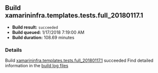 ## Build xamarininfra.templates.tests.full_20180117.1
- **Build result:** `succeeded`
- **Build queued:** 1/17/2018 7:19:00 AM
- **Build duration:** 108.69 minutes
### Details
Build [xamarininfra.templates.tests.full_20180117.1](https://winappstudio.visualstudio.com/web/build.aspx?pcguid=a4ef43be-68ce-4195-a619-079b4d9834c2&builduri=vstfs%3a%2f%2f%2fBuild%2fBuild%2f24706) succeeded
Find detailed information in the [build log files](https://uwpctdiags.blob.core.windows.net/buildlogs/xamarininfra.templates.tests.full_20180117.1_logs.zip)
